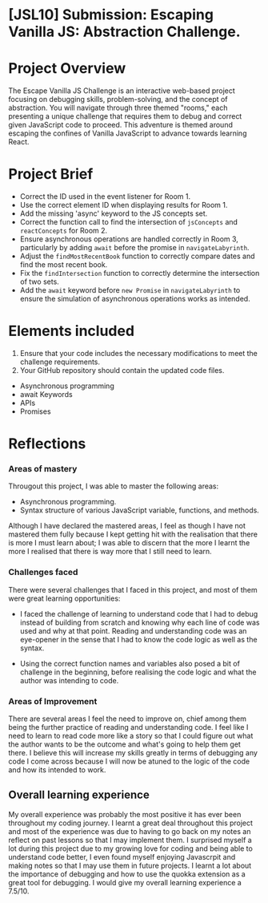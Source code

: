 # [JSL10] Submission: Escaping Vanilla JS: Abstraction Challenge.

# Project Overview
The Escape Vanilla JS Challenge is an interactive web-based project focusing on debugging skills, problem-solving, and the concept of abstraction. You will navigate through three themed "rooms," each presenting a unique challenge that requires them to debug and correct given JavaScript code to proceed. This adventure is themed around escaping the confines of Vanilla JavaScript to advance towards learning React.

# Project Brief
- Correct the ID used in the event listener for Room 1.
- Use the correct element ID when displaying results for Room 1.
- Add the missing 'async' keyword to the JS concepts set.
- Correct the function call to find the intersection of `jsConcepts` and `reactConcepts` for Room 2.
- Ensure asynchronous operations are handled correctly in Room 3, particularly by adding `await` before the promise in `navigateLabyrinth`.
- Adjust the `findMostRecentBook` function to correctly compare dates and find the most recent book.
- Fix the `findIntersection` function to correctly determine the intersection of two sets.
- Add the `await` keyword before `new Promise` in `navigateLabyrinth` to ensure the simulation of asynchronous operations works as intended.


# Elements included 
1. Ensure that your code includes the necessary modifications to meet the challenge requirements.
2. Your GitHub repository should contain the updated code files.
- Asynchronous programming 
- await Keywords 
- APIs 
- Promises

# Reflections 

### Areas of mastery 
Througout this project, I was able to master the following areas:
- Asynchronous programming. 
- Syntax structure of various JavaScript variable, functions, and methods.

Although I have declared the mastered areas, I feel as though I have not mastered them fully because I kept getting hit with the realisation that there is more I must learn about; I was able to discern that the more I learnt the more I realised that there is way more that I still need to learn.

### Challenges faced 
There were several challenges that I faced in this project, and most of them were great learning opportunities:

- I faced the challenge of learning to understand code that I had to debug instead of building from scratch and knowing why each line of code was used and why at that point. Reading and understanding code was an eye-opener in the sense that I had to know the code logic as well as the syntax.

-  Using the correct function names and variables also posed a bit of challenge in the beginning, before realising the code logic and what the author was intending to code.

### Areas of Improvement 
There are several areas I feel the need to improve on, chief among them being the further practice of reading and understanding code. I feel like I need to learn to read code more like a story so that I could figure out what the author wants to be the outcome and what's going to help them get there. I believe this will increase my skills greatly in terms of debugging any code I come across because I will now be atuned to the logic of the code and how its intended to work.

## Overall learning experience
My overall experience was probably the most positive it has ever been throughout my coding journey. I learnt a great deal throughout this project and most of the experience was due to having to go back on my notes an reflect on past lessons so that I may implement them. I surprised myself a lot during this project due to my growing love for coding and being able to understand code better, I even found myself enjoying Javascrpit and making notes so that I may use them in future projects. I learnt a lot about the importance of debugging and how to use the quokka extension as a great tool for debugging. I would give my overall learning experience a 7.5/10.
